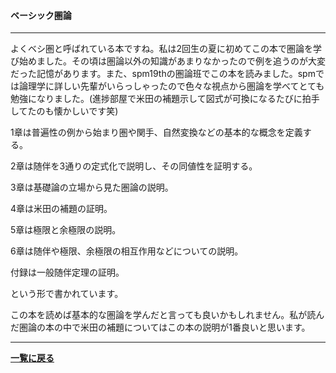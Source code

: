 #### ベーシック圏論


---

よくベシ圏と呼ばれている本ですね。私は2回生の夏に初めてこの本で圏論を学び始めました。その頃は圏論以外の知識があまりなかったので例を追うのが大変だった記憶があります。また、spm19thの圏論班でこの本を読みました。spmでは論理学に詳しい先輩がいらっしゃったので色々な視点から圏論を学べてとても勉強になりました。(進捗部屋で米田の補題示して図式が可換になるたびに拍手してたのも懐かしいです笑)

1章は普遍性の例から始まり圏や関手、自然変換などの基本的な概念を定義する。

2章は随伴を3通りの定式化で説明し、その同値性を証明する。

3章は基礎論の立場から見た圏論の説明。

4章は米田の補題の証明。

5章は極限と余極限の説明。

6章は随伴や極限、余極限の相互作用などについての説明。

付録は一般随伴定理の証明。

という形で書かれています。

この本を読めば基本的な圏論を学んだと言っても良いかもしれません。私が読んだ圏論の本の中で米田の補題についてはこの本の説明が1番良いと思います。


---

**[一覧に戻る](/posts)**